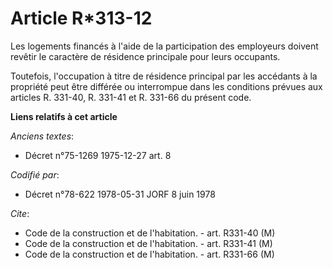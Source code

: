 # Article R*313-12

Les logements financés à l'aide de la participation des employeurs doivent revêtir le caractère de résidence principale pour
leurs occupants.

Toutefois, l'occupation à titre de résidence principal par les accédants à la propriété peut être différée ou interrompue
dans les conditions prévues aux articles R. 331-40, R. 331-41 et R. 331-66 du présent code.

**Liens relatifs à cet article**

_Anciens textes_:

  - Décret n°75-1269 1975-12-27 art. 8

_Codifié par_:

  - Décret n°78-622 1978-05-31 JORF 8 juin 1978

_Cite_:

  - Code de la construction et de l'habitation. - art. R331-40 (M)
  - Code de la construction et de l'habitation. - art. R331-41 (M)
  - Code de la construction et de l'habitation. - art. R331-66 (M)
